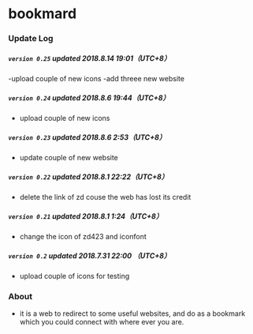 # bookmard

### Update Log

##### `version 0.25` updated 2018.8.14 19:01（UTC+8）
-upload couple of new icons
-add threee new website

##### `version 0.24` updated 2018.8.6 19:44（UTC+8）
- upload couple of new icons

##### `version 0.23` updated 2018.8.6 2:53（UTC+8）
- update couple of new website

##### `version 0.22` updated 2018.8.1 22:22（UTC+8）
- delete the link of zd couse the web has lost its credit

##### `version 0.21` updated 2018.8.1 1:24（UTC+8）
- change the icon of zd423 and iconfont

##### `version 0.2` updated 2018.7.31 22:00 （UTC+8）
- upload couple of icons for testing

### About
- it is a web to redirect to some useful websites, and do as a bookmark which you could connect with where ever you are.
